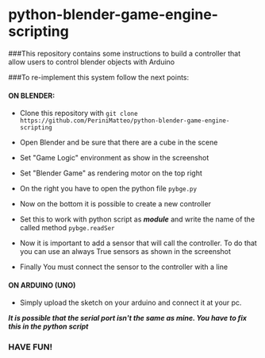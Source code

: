 # python-blender-game-engine-scripting
###This repository contains some instructions to build a controller that allow users to control blender objects with Arduino

###To re-implement this system follow the next points:

#### ON BLENDER:

* Clone this repository with `git clone https://github.com/PeriniMatteo/python-blender-game-engine-scripting`

* Open Blender and be sure that there are a cube in the scene

* Set "Game Logic" environment as show in the screenshot

* Set "Blender Game" as rendering motor on the top right

* On the right you have to open the python file `pybge.py`

* Now on the bottom it is possible to create a new controller

* Set this to work with python script as ***module*** and write the name of the called method `pybge.readSer`

* Now it is important to add a sensor that will call the controller. To do that you can use an always True sensors as shown in the screenshot

* Finally You must connect the sensor to the controller with a line

#### ON ARDUINO (UNO)

* Simply upload the sketch on your arduino and connect it at your pc.

 ___It is possible that the serial port isn't the same as mine. You have to fix this in the python script___
 
 
### __HAVE FUN!__
